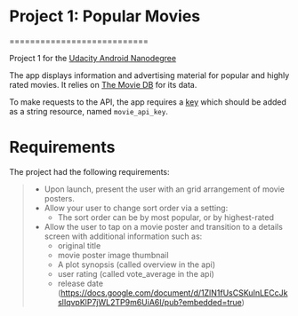 # Project 1: Popular Movies
===========================

Project 1 for the [Udacity Android Nanodegree](https://www.udacity.com/course/android-developer-nanodegree--nd801)

The app displays information and advertising material for popular and highly rated movies. It relies on [The Movie DB](https://www.themoviedb.org/) for its data.

To make requests to the API, the app requires a [key](https://www.themoviedb.org/account/signup?language=en) which should be added as a string resource, named `movie_api_key`.

# Requirements
The project had the following requirements:

> * Upon launch, present the user with an grid arrangement of movie posters.
> * Allow your user to change sort order via a setting:
>   * The sort order can be by most popular, or by highest-rated
> * Allow the user to tap on a movie poster and transition to a details screen with additional information such as:
>   * original title
>   * movie poster image thumbnail
>   * A plot synopsis (called overview in the api)
>   * user rating (called vote_average in the api)
>   * release date
(https://docs.google.com/document/d/1ZlN1fUsCSKuInLECcJkslIqvpKlP7jWL2TP9m6UiA6I/pub?embedded=true)


